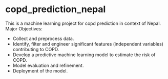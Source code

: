 # copd_prediction_nepal
This is a machine learning project for copd prediction in context of Nepal.
Major Objectives:
* Collect and preprocess data.
* Identify, filter and engineer significant features (independent variables) contributing to COPD.
* Develop a predictive machine learning model to estimate the risk of COPD.
* Model evaluation and refinement.
* Deployment of the model.
